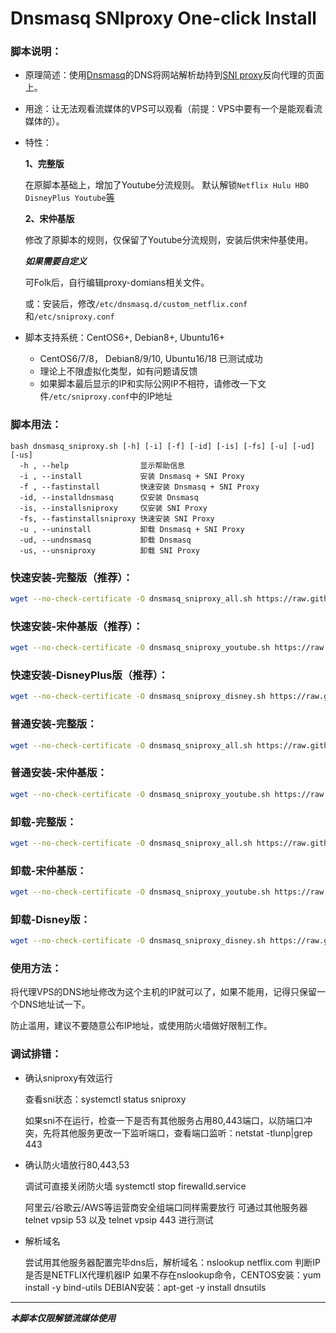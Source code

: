 # Dnsmasq SNIproxy One-click Install

### 脚本说明：
 
* 原理简述：使用[Dnsmasq](http://thekelleys.org.uk/dnsmasq/doc.html)的DNS将网站解析劫持到[SNI proxy](https://github.com/dlundquist/sniproxy)反向代理的页面上。

* 用途：让无法观看流媒体的VPS可以观看（前提：VPS中要有一个是能观看流媒体的）。

* 特性：

    **1、完整版**

    在原脚本基础上，增加了Youtube分流规则。
    默认解锁`Netflix Hulu HBO DisneyPlus Youtube`[等](https://github.com/kennedyfu/dnsmasq_sniproxy_install/blob/master/proxy-domains-all.txt)

   **2、宋仲基版**

    修改了原脚本的规则，仅保留了Youtube分流规则，安装后供宋仲基使用。

   ***如果需要自定义***

    可Folk后，自行编辑proxy-domians相关文件。

    或：安装后，修改`/etc/dnsmasq.d/custom_netflix.conf`和`/etc/sniproxy.conf`






* 脚本支持系统：CentOS6+, Debian8+, Ubuntu16+
    * CentOS6/7/8， Debian8/9/10, Ubuntu16/18 已测试成功
    * 理论上不限虚拟化类型，如有问题请反馈
    * 如果脚本最后显示的IP和实际公网IP不相符，请修改一下文件`/etc/sniproxy.conf`中的IP地址

### 脚本用法：

    bash dnsmasq_sniproxy.sh [-h] [-i] [-f] [-id] [-is] [-fs] [-u] [-ud] [-us]
      -h , --help                显示帮助信息
      -i , --install             安装 Dnsmasq + SNI Proxy
      -f , --fastinstall         快速安装 Dnsmasq + SNI Proxy
      -id, --installdnsmasq      仅安装 Dnsmasq
      -is, --installsniproxy     仅安装 SNI Proxy
      -fs, --fastinstallsniproxy 快速安装 SNI Proxy
      -u , --uninstall           卸载 Dnsmasq + SNI Proxy
      -ud, --undnsmasq           卸载 Dnsmasq
      -us, --unsniproxy          卸载 SNI Proxy

### 快速安装-完整版（推荐）：
``` Bash
wget --no-check-certificate -O dnsmasq_sniproxy_all.sh https://raw.githubusercontent.com/kennedyfu/dnsmasq_sniproxy_install/master/dnsmasq_sniproxy_all.sh && bash dnsmasq_sniproxy_all.sh -f
```
### 快速安装-宋仲基版（推荐）：
``` Bash
wget --no-check-certificate -O dnsmasq_sniproxy_youtube.sh https://raw.githubusercontent.com/kennedyfu/dnsmasq_sniproxy_install/master/dnsmasq_sniproxy_youtube.sh && bash dnsmasq_sniproxy_youtube.sh -f
```
### 快速安装-DisneyPlus版（推荐）：
``` Bash
wget --no-check-certificate -O dnsmasq_sniproxy_disney.sh https://raw.githubusercontent.com/kennedyfu/dnsmasq_sniproxy_install/master/dnsmasq_sniproxy_disney.sh && bash dnsmasq_sniproxy_disney.sh -f
```

### 普通安装-完整版：
``` Bash
wget --no-check-certificate -O dnsmasq_sniproxy_all.sh https://raw.githubusercontent.com/kennedyfu/dnsmasq_sniproxy_install/master/dnsmasq_sniproxy_all.sh && bash dnsmasq_sniproxy_all.sh -i
```
### 普通安装-宋仲基版：
``` Bash
wget --no-check-certificate -O dnsmasq_sniproxy_youtube.sh https://raw.githubusercontent.com/kennedyfu/dnsmasq_sniproxy_install/master/dnsmasq_sniproxy_youtube.sh && bash dnsmasq_sniproxy_youtube.sh -i
```

### 卸载-完整版：
``` Bash
wget --no-check-certificate -O dnsmasq_sniproxy_all.sh https://raw.githubusercontent.com/kennedyfu/dnsmasq_sniproxy_install/master/dnsmasq_sniproxy_all.sh && bash dnsmasq_sniproxy_all.sh -u
```
### 卸载-宋仲基版：
``` Bash
wget --no-check-certificate -O dnsmasq_sniproxy_youtube.sh https://raw.githubusercontent.com/kennedyfu/dnsmasq_sniproxy_install/master/dnsmasq_sniproxy_youtube.sh && bash dnsmasq_sniproxy_youtube.sh -u
```
### 卸载-Disney版：
``` Bash
wget --no-check-certificate -O dnsmasq_sniproxy_disney.sh https://raw.githubusercontent.com/kennedyfu/dnsmasq_sniproxy_install/master/dnsmasq_sniproxy_disney.sh && bash dnsmasq_sniproxy_disney.sh -u
```

### 使用方法：
将代理VPS的DNS地址修改为这个主机的IP就可以了，如果不能用，记得只保留一个DNS地址试一下。

防止滥用，建议不要随意公布IP地址，或使用防火墙做好限制工作。

### 调试排错：
- 确认sniproxy有效运行

  查看sni状态：systemctl status sniproxy

  如果sni不在运行，检查一下是否有其他服务占用80,443端口，以防端口冲突，先将其他服务更改一下监听端口，查看端口监听：netstat -tlunp|grep 443

- 确认防火墙放行80,443,53

  调试可直接关闭防火墙 systemctl stop firewalld.service

  阿里云/谷歌云/AWS等运营商安全组端口同样需要放行
  可通过其他服务器 telnet vpsip 53 以及 telnet vpsip 443 进行测试

- 解析域名

  尝试用其他服务器配置完毕dns后，解析域名：nslookup netflix.com 判断IP是否是NETFLIX代理机器IP
  如果不存在nslookup命令，CENTOS安装：yum install -y bind-utils DEBIAN安装：apt-get -y install dnsutils

---

___本脚本仅限解锁流媒体使用___
